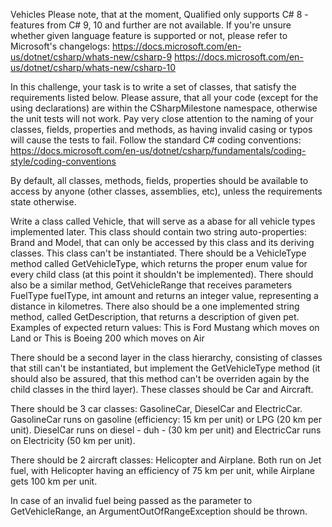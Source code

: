 Vehicles
Please note, that at the moment, Qualified only supports C# 8 - features from C# 9, 10 and further are not available. If you're unsure whether given language feature is supported or not, please refer to Microsoft's changelogs:
https://docs.microsoft.com/en-us/dotnet/csharp/whats-new/csharp-9
https://docs.microsoft.com/en-us/dotnet/csharp/whats-new/csharp-10

In this challenge, your task is to write a set of classes, that satisfy the requirements listed below. Please assure, that all your code (except for the using declarations) are within the CSharpMilestone namespace, otherwise the unit tests will not work. Pay very close attention to the naming of your classes, fields, properties and methods, as having invalid casing or typos will cause the tests to fail. Follow the standard C# coding conventions: https://docs.microsoft.com/en-us/dotnet/csharp/fundamentals/coding-style/coding-conventions

By default, all classes, methods, fields, properties should be available to access by anyone (other classes, assemblies, etc), unless the requirements state otherwise.

Write a class called Vehicle, that will serve as a abase for all vehicle types implemented later. This class should contain two string auto-properties: Brand and Model, that can only be accessed by this class and its deriving classes. This class can't be instantiated. There should be a VehicleType method called GetVehicleType, which returns the proper enum value for every child class (at this point it shouldn't be implemented). There should also be a similar method, GetVehicleRange that receives parameters FuelType fuelType, int amount and returns an integer value, representing a distance in kilometres. There also should be a one implemented string method, called GetDescription, that returns a description of given pet. Examples of expected return values: This is Ford Mustang which moves on Land or This is Boeing 200 which moves on Air

There should be a second layer in the class hierarchy, consisting of classes that still can't be instantiated, but implement the GetVehicleType method (it should also be assured, that this method can't be overriden again by the child classes in the third layer). These classes should be Car and Aircraft.

There should be 3 car classes: GasolineCar, DieselCar and ElectricCar. GasolineCar runs on gasoline (efficiency: 15 km per unit) or LPG (20 km per unit). DieselCar runs on diesel - duh - (30 km per unit) and ElectricCar runs on Electricity (50 km per unit).

There should be 2 aircraft classes: Helicopter and Airplane. Both run on Jet fuel, with Helicopter having an efficiency of 75 km per unit, while Airplane gets 100 km per unit.

In case of an invalid fuel being passed as the parameter to GetVehicleRange, an ArgumentOutOfRangeException should be thrown.